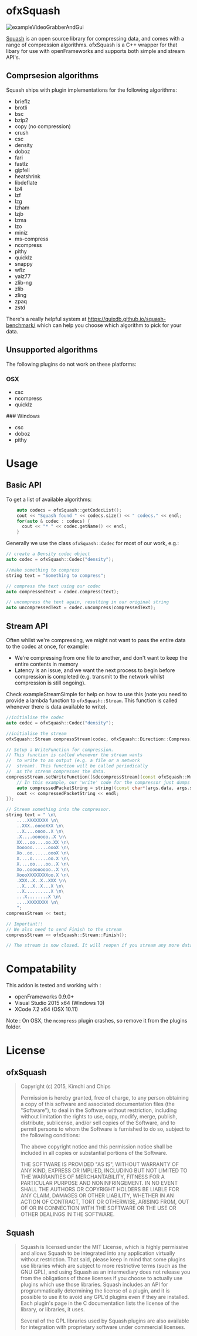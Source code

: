 ofxSquash
=========

![exampleVideoGrabberAndGui](https://raw.githubusercontent.com/elliotwoods/ofxSquash/master/exampleVideoGrabberAndGui/screenshot.png)

[Squash](https://quixdb.github.io/) is an open source library for compressing data, and comes with a range of compression algorithms. ofxSquash is a C++ wrapper for that libary for use with openFrameworks and supports both simple and stream API's. 

Comprsesion algorithms
----------------------

Squash ships with plugin implementations for the following algorithms:

* brieflz
* brotli
* bsc
* bzip2
* copy (no compression)
* crush
* csc
* density
* doboz
* fari
* fastlz
* gipfeli
* heatshrink
* libdeflate
* lz4
* lzf
* lzg
* lzham
* lzjb
* lzma
* lzo
* miniz
* ms-compress
* ncompress
* pithy
* quicklz
* snappy
* wflz
* yalz77
* zlib-ng
* zlib
* zling
* zpaq
* zstd

There's a really helpful system at https://quixdb.github.io/squash-benchmark/ which can help you choose which algorithm to pick for your data.

Unsupported algorithms
----------------------

The following plugins do not work on these platforms:

### OSX

* csc
* ncompress
* quicklz

### Windows

* csc
* doboz
* pithy

Usage
=====

Basic API
---------

To get a list of available algorithms:

```c++
	auto codecs = ofxSquash::getCodecList();
	cout << "Squash found " << codecs.size() << " codecs." << endl;
	for(auto & codec : codecs) {
	  cout << "* " << codec.getName() << endl;
	}
```

Generally we use the class `ofxSquash::Codec` for most of our work, e.g.:

```c++
// create a Density codec object
auto codec = ofxSquash::Codec("density");

//make something to compress
string text = "Something to compress";

// compress the text using our codec
auto compressedText = codec.compress(text);

// uncompress the text again, resulting in our original string
auto uncompressedText = codec.uncompress(compressedText);
```

Stream API
----------

Often whilst we're compressing, we might not want to pass the entire data to the codec at once, for example:

* We're compressing from one file to another, and don't want to keep the entire contents in memory
* Latency is an issue, and we want the next process to begin before compression is completed (e.g. transmit to the network whilst compression is still ongoing).

Check exampleStreamSimple for help on how to use this (note you need to provide a lambda function to `ofxSquash::Stream`. This function is called whenever there is data available to write).

```c++
//initialise the codec
auto codec = ofxSquash::Codec("density");

//initialise the stream
ofxSquash::Stream compressStream(codec, ofxSquash::Direction::Compress);

// Setup a WriteFunction for compression.
// This function is called whenever the stream wants
//	to write to an output (e.g. a file or a network
//	stream). This function will be called periodically
//	as the stream compresses the data.
compressStream.setWriteFunction([&decompressStream](const ofxSquash::WriteFunctionArguments & args) {
	// In this example, our 'write' code for the compressor just dumps the output to console
	auto compressedPacketString = string((const char*)args.data, args.size);
	cout << compressedPacketString << endl;
});

// Stream something into the compressor.
string text = " \n\
	....XXXXXXXX \n\
	..XXX..ooooXXX \n\
	..X....oooo..X \n\
	.X....oooooo..X \n\
	XX...oo....oo.XX \n\
	Xooooo......oooX \n\
	Xo..oo......oooX \n\
	X....o......oo.X \n\
	X....oo....oo..X \n\
	Xo..ooooooooo..X \n\
	XoooXXXXXXXXoo.X \n\
	.XXX..X..X..XXX \n\
	..X...X..X...X \n\
	..X..........X \n\
	...X........X \n\
	....XXXXXXXX \n\
	";
compressStream << text;

// Important!!
// We also need to send Finish to the stream
compressStream << ofxSquash::Stream::Finish();

// The stream is now closed. It will reopen if you stream any more data into it
```
Compatability
=============

This addon is tested and working with :

* openFrameworks 0.9.0+
* Visual Studio 2015 x64 (Windows 10)
* XCode 7.2 x64 (OSX 10.11) 

Note : On OSX, the `ncompress` plugin crashes, so remove it from the plugins folder.

License
=======

ofxSquash
---------
> Copyright (c) 2015, Kimchi and Chips
> 
> 
> Permission is hereby granted, free of charge, to any person obtaining a copy of this software and associated documentation files (the "Software"), to deal in the Software without restriction, including without limitation the rights to use, copy, modify, merge, publish, distribute, sublicense, and/or sell copies of the Software, and to permit persons to whom the Software is furnished to do so, subject to the following conditions:
> 
> The above copyright notice and this permission notice shall be included in all copies or substantial portions of the Software.
> 
> THE SOFTWARE IS PROVIDED "AS IS", WITHOUT WARRANTY OF ANY KIND, EXPRESS OR IMPLIED, INCLUDING BUT NOT LIMITED TO THE WARRANTIES OF MERCHANTABILITY, FITNESS FOR A PARTICULAR PURPOSE AND NONINFRINGEMENT. IN NO EVENT SHALL THE AUTHORS OR COPYRIGHT HOLDERS BE LIABLE FOR ANY CLAIM, DAMAGES OR OTHER LIABILITY, WHETHER IN AN ACTION OF CONTRACT, TORT OR OTHERWISE, ARISING FROM, OUT OF OR IN CONNECTION WITH THE SOFTWARE OR THE USE OR OTHER DEALINGS IN THE SOFTWARE.

Squash
------
> Squash is licensed under the MIT License, which is highly permissive and allows Squash to be integrated into any application virtually without restriction. That said, please keep in mind that some plugins use libraries which are subject to more restrictive terms (such as the GNU GPL), and using Squash as an intermediary does not release you from the obligations of those licenses if you choose to actually use plugins which use those libraries. Squash includes an API for programmatically determining the license of a plugin, and it is possible to use it to avoid any GPL'd plugins even if they are installed. Each plugin's page in the C documentation lists the license of the library, or libraries, it uses.
> 
> Several of the GPL libraries used by Squash plugins are also available for integration with proprietary software under commercial licenses.
